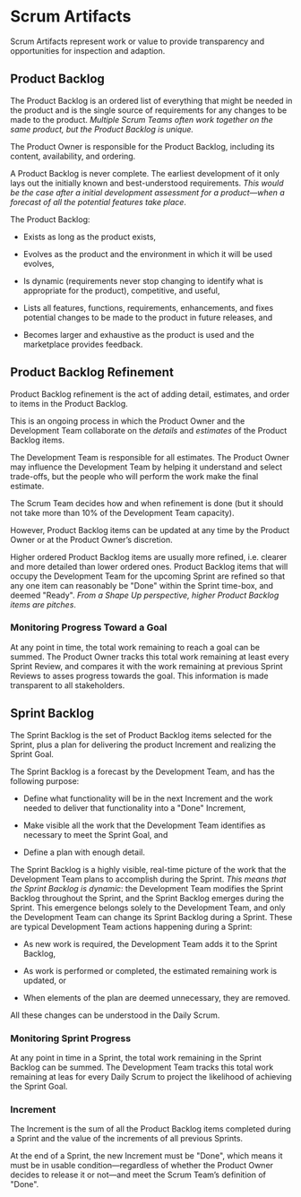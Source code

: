 # Scrum Artifacts
Scrum Artifacts represent work or value to provide transparency and opportunities for inspection and adaption.

## Product Backlog
The Product Backlog is an ordered list of everything that might be needed in the product and is the single source of requirements for any changes to be made to the product. _Multiple Scrum Teams often work together on the same product, but the Product Backlog is unique._

The Product Owner is responsible for the Product Backlog, including its content, availability, and ordering.

A Product Backlog is never complete. The earliest development of it only lays out the initially known and best-understood requirements. _This would be the case after a initial development assessment for a product—when a forecast of all the potential features take place_.

The Product Backlog:

* Exists as long as the product exists,

* Evolves as the product and the environment in which it will be used evolves,

* Is dynamic (requirements never stop changing to identify what is appropriate for the product), competitive, and useful,

* Lists all features, functions, requirements, enhancements, and fixes potential changes to be made to the product in future releases, and

* Becomes larger and exhaustive as the product is used and the marketplace provides feedback.

## Product Backlog Refinement
Product Backlog refinement is the act of adding detail, estimates, and order to items in the Product Backlog. 

This is an ongoing process in which the Product Owner and the Development Team collaborate on the *details* and *estimates* of the Product Backlog items. 

The Development Team is responsible for all estimates. The Product Owner may influence the Development Team by helping it understand and select trade-offs, but the people who will perform the work make the final estimate.

The Scrum Team decides how and when refinement is done (but it should not take more than 10% of the Development Team capacity). 

However, Product Backlog items can be updated at any time by the Product Owner or at the Product Owner’s discretion. 

Higher ordered Product Backlog items are usually more refined, i.e. clearer and more detailed than lower ordered ones. Product Backlog items that will occupy the Development Team for the upcoming Sprint are refined so that any one item can reasonably be "Done" within the Sprint time-box, and deemed "Ready". _From a Shape Up perspective, higher Product Backlog items are pitches_.

### Monitoring Progress Toward a Goal
At any point in time, the total work remaining to reach a goal can be summed. The Product Owner tracks this total work remaining at least every Sprint Review, and compares it with the work remaining at previous Sprint Reviews to asses progress towards the goal. This information is made transparent to all stakeholders. 

## Sprint Backlog
The Sprint Backlog is the set of Product Backlog items selected for the Sprint, plus a plan for delivering the product Increment and realizing the Sprint Goal.

The Sprint Backlog is a forecast by the Development Team, and has the following purpose:

* Define what functionality will be in the next Increment and the work needed to deliver that functionality into a "Done" Increment,

* Make visible all the work that the Development Team identifies as necessary to meet the Sprint Goal, and

* Define a plan with enough detail.

The Sprint Backlog is a highly visible, real-time picture of the work that the Development Team plans to accomplish during the Sprint. _This means that the Sprint Backlog is dynamic_: the Development Team modifies the Sprint Backlog throughout the Sprint, and the Sprint Backlog emerges during the Sprint. This emergence belongs solely to the Development Team, and only the Development Team can change its Sprint Backlog during a Sprint. These are typical Development Team actions happening during a Sprint:

* As new work is required, the Development Team adds it to the Sprint Backlog,

* As work is performed or completed, the estimated remaining work is updated, or

* When elements of the plan are deemed unnecessary, they are removed.

All these changes can be understood in the Daily Scrum.

### Monitoring Sprint Progress
At any point in time in a Sprint, the total work remaining in the Sprint Backlog can be summed. The Development Team tracks this total work remaining at leas for every Daily Scrum to project the likelihood of achieving the Sprint Goal.

### Increment
The Increment is the sum of all the Product Backlog items completed during a Sprint and the value of the increments of all previous Sprints.

At the end of a Sprint, the new Increment must be "Done", which means it must be in usable condition—regardless of whether the Product Owner decides to release it or not—and meet the Scrum Team’s definition of "Done".
